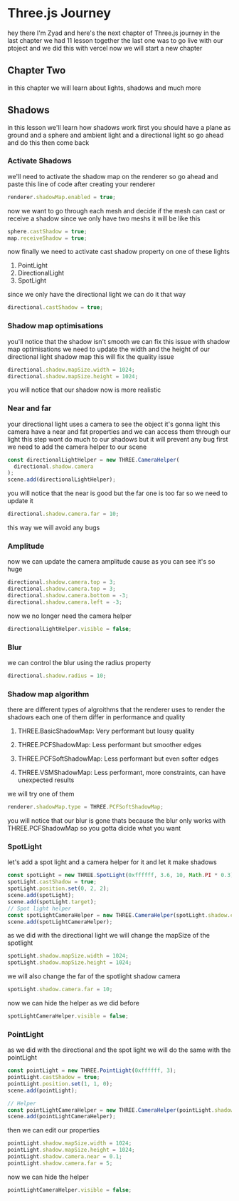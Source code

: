# Three.js Journey

hey there I'm Zyad and here's the next chapter of Three.js journey in the last chapter we had 11 lesson together the last one was to go live with our ptoject and we did this with vercel now we will start a new chapter

## Chapter Two

in this chapter we will learn about lights, shadows and much more

## Shadows

in this lesson we'll learn how shadows work first you should have a plane as ground and a sphere and ambient light and a directional light so go ahead and do this then come back

### Activate Shadows

we'll need to activate the shadow map on the renderer so go ahead and paste this line of code after creating your renderer

```js
renderer.shadowMap.enabled = true;
```

now we want to go through each mesh and decide if the mesh can cast or receive a shadow since we only have two meshs it will be like this

```js
sphere.castShadow = true;
map.receiveShadow = true;
```

now finally we need to activate cast shadow property on one of these lights

1. PointLight
2. DirectionalLight
3. SpotLight

since we only have the directional light we can do it that way

```js
directional.castShadow = true;
```

### Shadow map optimisations

you'll notice that the shadow isn't smooth we can fix this issue with shadow map optimisations we need to update the width and the height of our directional light shadow map this will fix the quality issue

```js
directional.shadow.mapSize.width = 1024;
directional.shadow.mapSize.height = 1024;
```

you will notice that our shadow now is more realistic

### Near and far

your directional light uses a camera to see the object it's gonna light this camera have a near and fat properties and we can access them through our light this step wont do much to our shadows but it will prevent any bug first we need to add the camera helper to our scene

```js
const directionalLightHelper = new THREE.CameraHelper(
  directional.shadow.camera
);
scene.add(directionalLightHelper);
```

you will notice that the near is good but the far one is too far so we need to update it

```js
directional.shadow.camera.far = 10;
```

this way we will avoid any bugs

### Amplitude

now we can update the camera amplitude cause as you can see it's so huge

```js
directional.shadow.camera.top = 3;
directional.shadow.camera.top = 3;
directional.shadow.camera.bottom = -3;
directional.shadow.camera.left = -3;
```

now we no longer need the camera helper

```js
directionalLightHelper.visible = false;
```

### Blur

we can control the blur using the radius property

```js
directional.shadow.radius = 10;
```

### Shadow map algorithm

there are different types of algroithms that the renderer uses to render the shadows each one of them differ in performance and quality

1. THREE.BasicShadowMap: Very performant but lousy quality

2. THREE.PCFShadowMap: Less performant but smoother edges

3. THREE.PCFSoftShadowMap: Less performant but even softer edges

4. THREE.VSMShadowMap: Less performant, more constraints, can have unexpected results

we will try one of them

```js
renderer.shadowMap.type = THREE.PCFSoftShadowMap;
```

you will notice that our blur is gone thats because the blur only works with THREE.PCFShadowMap so you gotta dicide what you want

### SpotLight

let's add a spot light and a camera helper for it and let it make shadows

```js
const spotLight = new THREE.SpotLight(0xffffff, 3.6, 10, Math.PI * 0.3);
spotLight.castShadow = true;
spotLight.position.set(0, 2, 2);
scene.add(spotLight);
scene.add(spotLight.target);
// Spot light helper
const spotLightCameraHelper = new THREE.CameraHelper(spotLight.shadow.camera);
scene.add(spotLightCameraHelper);
```

as we did with the directional light we will change the mapSize of the spotlight

```js
spotLight.shadow.mapSize.width = 1024;
spotLight.shadow.mapSize.height = 1024;
```

we will also change the far of the spotlight shadow camera

```js
spotLight.shadow.camera.far = 10;
```

now we can hide the helper as we did before

```js
spotLightCameraHelper.visible = false;
```

### PointLight

as we did with the directional and the spot light we will do the same with the pointLight

```js
const pointLight = new THREE.PointLight(0xffffff, 3);
pointLight.castShadow = true;
pointLight.position.set(1, 1, 0);
scene.add(pointLight);

// Helper
const pointLightCameraHelper = new THREE.CameraHelper(pointLight.shadow.camera);
scene.add(pointLightCameraHelper);
```

then we can edit our properties

```js
pointLight.shadow.mapSize.width = 1024;
pointLight.shadow.mapSize.height = 1024;
pointLight.shadow.camera.near = 0.1;
pointLight.shadow.camera.far = 5;
```

now we can hide the helper

```js
pointLightCameraHelper.visible = false;
```
